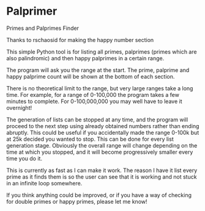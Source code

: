 Palprimer
=========

Primes and Palprimes Finder

Thanks to rschaosid for making the happy number section

This simple Python tool is for listing all primes, palprimes (primes which are also palindromic) and then happy palprimes in a certain range. 

The program will ask you the range at the start. The prime, palprime and happy palprime count will be shown at the bottom of 
each section.

There is no theoretical limit to the range, but very large ranges take a long time. For example, for a range of 0-100,000 
the program takes a few minutes to complete. For 0-100,000,000 you may well have to leave it overnight!

The generation of lists can be stopped at any time, and the program will proceed to the next step using already obtained numbers rather than ending abruptly. This could be useful if you accidentally made the range 0-100k but at 25k decided you wanted to stop. This can be done for every list generation stage. Obviously the overall range will change depending on the time at which you stopped, and it will become progressively smaller every time you do it.

This is currently as fast as I can make it work. The reason I have it list every prime as it finds them is so the user can
see that it is working and not stuck in an infinite loop somewhere.

If you think anything could be improved, or if you have a way of checking for double primes or happy primes, please let me know!

